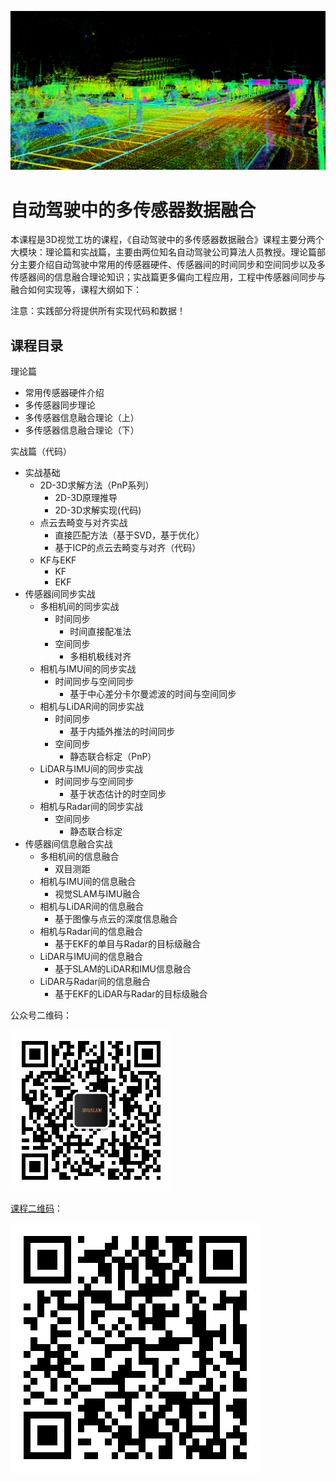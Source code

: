 ![](img/00/multi_sensor.png)
# 自动驾驶中的多传感器数据融合

本课程是3D视觉工坊的课程，《自动驾驶中的多传感器数据融合》课程主要分两个大模块：理论篇和实战篇，主要由两位知名自动驾驶公司算法人员教授。理论篇部分主要介绍自动驾驶中常用的传感器硬件、传感器间的时间同步和空间同步以及多传感器间的信息融合理论知识；实战篇更多偏向工程应用，工程中传感器间同步与融合如何实现等，课程大纲如下：

注意：实践部分将提供所有实现代码和数据！

## 课程目录

理论篇		

- 常用传感器硬件介绍
- 多传感器同步理论
- 多传感器信息融合理论（上）
- 多传感器信息融合理论（下）

实战篇（代码）		

- 实战基础
  + 2D-3D求解方法（PnP系列）
    - 2D-3D原理推导
    - 2D-3D求解实现(代码)
  + 点云去畸变与对齐实战
    - 直接匹配方法（基于SVD，基于优化）
    - 基于ICP的点云去畸变与对齐（代码）
  + KF与EKF
    - KF
    - EKF
- 传感器间同步实战
  + 多相机间的同步实战
    - 时间同步
      + 时间直接配准法
    - 空间同步
      + 多相机极线对齐
  + 相机与IMU间的同步实战
    - 时间同步与空间同步
      + 基于中心差分卡尔曼滤波的时间与空间同步
  + 相机与LiDAR间的同步实战
    - 时间同步
      + 基于内插外推法的时间同步
    - 空间同步
      + 静态联合标定（PnP）
  + LiDAR与IMU间的同步实战
    - 时间同步与空间同步
      + 基于状态估计的时空同步
  + 相机与Radar间的同步实战
    - 空间同步
      + 静态联合标定
- 传感器间信息融合实战
  + 多相机间的信息融合
    - 双目测距
  + 相机与IMU间的信息融合
    - 视觉SLAM与IMU融合
  + 相机与LiDAR间的信息融合
    - 基于图像与点云的深度信息融合
  + 相机与Radar间的信息融合
    - 基于EKF的单目与Radar的目标级融合
  + LiDAR与IMU间的信息融合
    - 基于SLAM的LiDAR和IMU信息融合
  + LiDAR与Radar间的信息融合
    - 基于EKF的LiDAR与Radar的目标级融合

公众号二维码：

![](img/00/3D视觉工坊.jpg)

[课程二维码](https://lgo.h5.xeknow.com/s/1cYByE)：

![](img/00/multi_sensor_lesson.png)